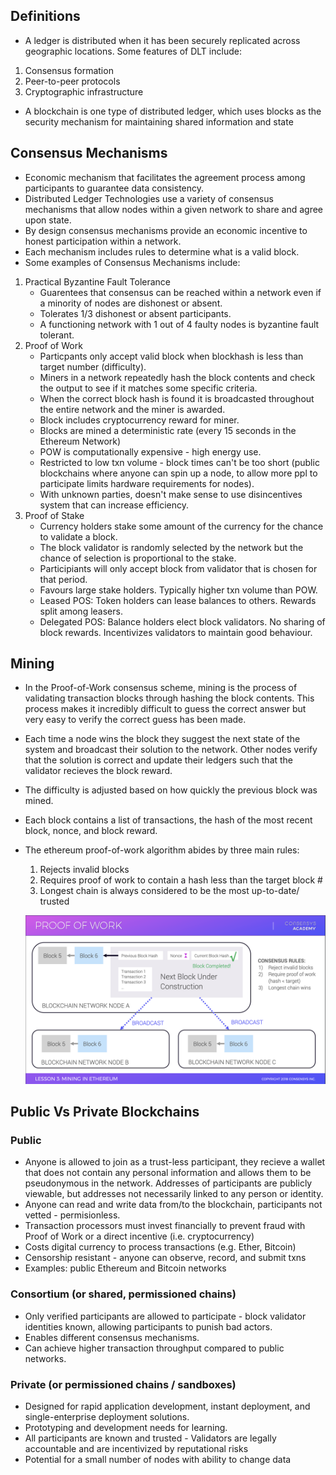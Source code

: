 ## Definitions
- A ledger is distributed when it has been securely replicated across geographic locations. Some features of DLT include:
1. Consensus formation
2. Peer-to-peer protocols
3. Cryptographic infrastructure

- A blockchain is one type of distributed ledger, which uses blocks as the security mechanism for maintaining shared information and state

## Consensus Mechanisms

- Economic mechanism that facilitates the agreement process among participants to guarantee data consistency.
- Distributed Ledger Technologies use a variety of consensus mechanisms that allow nodes within a given network to share and agree upon state.
- By design consensus mechanisms provide an economic incentive to honest participation within a network.
- Each mechanism includes rules to determine what is a valid block.
- Some examples of Consensus Mechanisms include:

1.  Practical Byzantine Fault Tolerance
    - Guarentees that consensus can be reached within a network even if a minority of nodes are dishonest or absent.
    - Tolerates 1/3 dishonest or absent participants. 
    - A functioning network with 1 out of 4 faulty nodes is byzantine fault tolerant.
2.  Proof of Work
    - Particpants only accept valid block when blockhash is less than target number (difficulty).
    - Miners in a network repeatedly hash the block contents and check the output to see if it matches some specific criteria.
    - When the correct block hash is found it is broadcasted throughout the entire network and the miner is awarded.
    - Block includes cryptocurrency reward for miner.
    - Blocks are mined a deterministic rate (every 15 seconds in the Ethereum Network)
    - POW is computationally expensive - high energy use.
    - Restricted to low txn volume - block times can't be too short (public blockchains where anyone can spin up a node, to allow more ppl to participate limits hardware requirements for nodes).
    - With unknown parties, doesn't make sense to use disincentives system that can increase efficiency.
3.  Proof of Stake
    - Currency holders stake some amount of the currency for the chance to validate a block.
    - The block validator is randomly selected by the network but the chance of selection is proportional to the stake.
    - Participiants will only accept block from validator that is chosen for that period. 
    - Favours large stake holders. Typically higher txn volume than POW.
    - Leased POS: Token holders can lease balances to others. Rewards split among leasers.
    - Delegated POS: Balance holders elect block validators. No sharing of block rewards. Incentivizes validators to maintain good behaviour.

## Mining

- In the Proof-of-Work consensus scheme, mining is the process of validating transaction blocks through hashing the block contents. This process makes it incredibly difficult to guess the correct answer but very easy to verify the correct guess has been made.
- Each time a node wins the block they suggest the next state of the system and broadcast their solution to the network. Other nodes verify that the solution is correct and update their ledgers such that the validator recieves the block reward.
- The difficulty is adjusted based on how quickly the previous block was mined.
- Each block contains a list of transactions, the hash of the most recent block, nonce, and block reward.
- The ethereum proof-of-work algorithm abides by three main rules:
  1.  Rejects invalid blocks
  2.  Requires proof of work to contain a hash less than the target block #
  3.  Longest chain is always considered to be the most up-to-date/ trusted
  
  ![EthereumMining](/images/ethMining.png)

## Public Vs Private Blockchains

### Public

- Anyone is allowed to join as a trust-less participant, they recieve a wallet that does not contain any personal information and allows them to be pseudonymous in the network. Addresses of participants are publicly viewable, but addresses not necessarily linked to any person or identity.
- Anyone can read and write data from/to the blockchain, participants not vetted - permisionless. 
- Transaction processors must invest financially to prevent fraud with Proof of Work or a direct incentive (i.e. cryptocurrency)
- Costs digital currency to process transactions (e.g. Ether, Bitcoin) 
- Censorship resistant - anyone can observe, record, and submit txns
- Examples: public Ethereum and Bitcoin networks

### Consortium (or shared, permissioned chains)

- Only verified participants are allowed to participate - block validator identities known,  allowing participants to punish bad actors. 
- Enables different consensus mechanisms.
- Can achieve higher transaction throughput compared to public networks.

### Private (or permissioned chains / sandboxes)

- Designed for rapid application development, instant deployment, and single-enterprise deployment solutions.
- Prototyping and development needs for learning.
- All participants are known and trusted - Validators are legally accountable and are incentivized by reputational risks
- Potential for a small number of nodes with ability to change data
